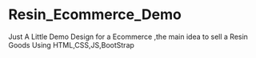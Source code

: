 # Resin_Ecommerce_Demo
Just A Little Demo Design for a Ecommerce ,the main idea to sell a Resin Goods Using HTML,CSS,JS,BootStrap
